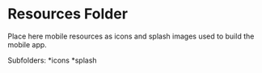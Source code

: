 # Resources Folder

Place here mobile resources as icons and splash images used to build the mobile app.

Subfolders: 
*icons
*splash